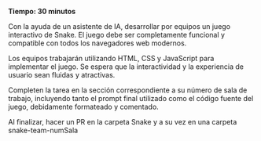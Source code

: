 **Tiempo: 30 minutos**

Con la ayuda de un asistente de IA, desarrollar por equipos un juego interactivo de Snake. El juego debe ser completamente funcional y compatible con todos los navegadores web modernos.

Los equipos trabajarán utilizando HTML, CSS y JavaScript para implementar el juego. Se espera que la interactividad y la experiencia de usuario sean fluidas y atractivas.

Completen la tarea en la sección correspondiente a su número de sala de trabajo, incluyendo tanto el prompt final utilizado como el código fuente del juego, debidamente formateado y comentado.

Al finalizar, hacer un PR en la carpeta Snake y a su vez en una carpeta snake-team-numSala